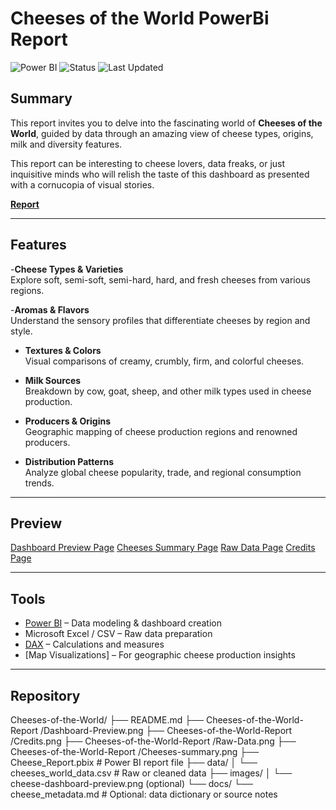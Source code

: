 # Cheeses of the World PowerBi Report

![Power BI](https://img.shields.io/badge/Powered_by-PowerBI-blue)
![Status](https://img.shields.io/badge/status-Complete-brightgreen)
![Last Updated](https://img.shields.io/badge/last%20updated-July%202025-blue)

## Summary

This report invites you to delve into the fascinating world of **Cheeses of the World**, guided by data through an amazing view of cheese types, origins, milk and diversity features. 

This report can be interesting to cheese lovers, data freaks, or just inquisitive minds who will relish the taste of this dashboard as presented with a cornucopia of visual stories.

[**Report**](https://app.powerbi.com/view?r=eyJrIjoiNzI2OGIxYjItN2FiMy00ZTU0LWJmYWEtNWJjMTYyYThjYTQ5IiwidCI6IjdkZjczZTQwLWRlNzktNDk1MC1iYWQzLTkwODkwNTA3ZTM5OCIsImMiOjJ9)

---

## Features

-**Cheese Types & Varieties**  
  Explore soft, semi-soft, semi-hard, hard, and fresh cheeses from various regions.

-**Aromas & Flavors**  
  Understand the sensory profiles that differentiate cheeses by region and style.

- **Textures & Colors**  
  Visual comparisons of creamy, crumbly, firm, and colorful cheeses.

- **Milk Sources**  
  Breakdown by cow, goat, sheep, and other milk types used in cheese production.

- **Producers & Origins**  
  Geographic mapping of cheese production regions and renowned producers.

- **Distribution Patterns**  
  Analyze global cheese popularity, trade, and regional consumption trends.

---

## Preview

[Dashboard Preview Page](https://github.com/javxks1/Cheeses-of-the-World-Report/blob/main/Dashboard-Preview.png)
[Cheeses Summary Page](https://github.com/javxks1/Cheeses-of-the-World-Report/blob/main/Cheeses-summary.png)
[Raw Data Page](https://github.com/javxks1/Cheeses-of-the-World-Report/blob/main/Raw-Data.png)
[Credits Page](https://github.com/javxks1/Cheeses-of-the-World-Report/blob/main/Credits.png)

---

## Tools

- [Power BI](https://powerbi.microsoft.com/) – Data modeling & dashboard creation  
- Microsoft Excel / CSV – Raw data preparation  
- [DAX](https://learn.microsoft.com/en-us/dax/) – Calculations and measures  
- [Map Visualizations] – For geographic cheese production insights

---

##  Repository 
Cheeses-of-the-World/
├── README.md
├── Cheeses-of-the-World-Report
/Dashboard-Preview.png
├── Cheeses-of-the-World-Report
/Credits.png
├── Cheeses-of-the-World-Report
/Raw-Data.png
├── Cheeses-of-the-World-Report
/Cheeses-summary.png
├── Cheese_Report.pbix # Power BI report file
├── data/
│ └── cheeses_world_data.csv # Raw or cleaned data
├── images/
│ └── cheese-dashboard-preview.png (optional)
└── docs/
└── cheese_metadata.md # Optional: data dictionary or source notes
